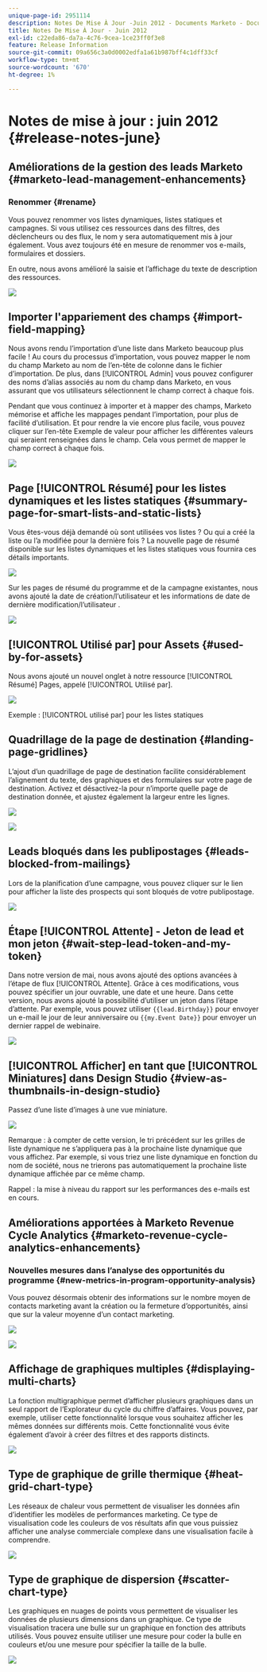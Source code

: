 ```yaml
---
unique-page-id: 2951114
description: Notes De Mise À Jour -Juin 2012 - Documents Marketo - Documentation Du Produit
title: Notes De Mise À Jour - Juin 2012
exl-id: c22eda86-da7a-4c76-9cea-1ce23ff0f3e8
feature: Release Information
source-git-commit: 09a656c3a0d0002edfa1a61b987bff4c1dff33cf
workflow-type: tm+mt
source-wordcount: '670'
ht-degree: 1%

---
```


# Notes de mise à jour : juin 2012 {#release-notes-june}

## Améliorations de la gestion des leads Marketo {#marketo-lead-management-enhancements}

### Renommer {#rename}

Vous pouvez renommer vos listes dynamiques, listes statiques et campagnes. Si vous utilisez ces ressources dans des filtres, des déclencheurs ou des flux, le nom y sera automatiquement mis à jour également. Vous avez toujours été en mesure de renommer vos e-mails, formulaires et dossiers.

En outre, nous avons amélioré la saisie et l’affichage du texte de description des ressources.

![](assets/image2014-9-23-10-3a23-3a10.png)

## Importer l&#39;appariement des champs {#import-field-mapping}

Nous avons rendu l’importation d’une liste dans Marketo beaucoup plus facile ! Au cours du processus d’importation, vous pouvez mapper le nom du champ Marketo au nom de l’en-tête de colonne dans le fichier d’importation. De plus, dans [!UICONTROL Admin] vous pouvez configurer des noms d’alias associés au nom du champ dans Marketo, en vous assurant que vos utilisateurs sélectionnent le champ correct à chaque fois.

Pendant que vous continuez à importer et à mapper des champs, Marketo mémorise et affiche les mappages pendant l’importation, pour plus de facilité d’utilisation. Et pour rendre la vie encore plus facile, vous pouvez cliquer sur l’en-tête Exemple de valeur pour afficher les différentes valeurs qui seraient renseignées dans le champ. Cela vous permet de mapper le champ correct à chaque fois.

![](assets/image2014-9-23-10-3a23-3a27.png)

## Page [!UICONTROL Résumé] pour les listes dynamiques et les listes statiques {#summary-page-for-smart-lists-and-static-lists}

Vous êtes-vous déjà demandé où sont utilisées vos listes ? Ou qui a créé la liste ou l’a modifiée pour la dernière fois ? La nouvelle page de résumé disponible sur les listes dynamiques et les listes statiques vous fournira ces détails importants.

![](assets/image2014-9-23-10-3a23-3a40.png)

Sur les pages de résumé du programme et de la campagne existantes, nous avons ajouté la date de création/l’utilisateur et les informations de date de dernière modification/l’utilisateur .

![](assets/image2014-9-23-10-3a23-3a54.png)

## [!UICONTROL Utilisé par] pour Assets {#used-by-for-assets}

Nous avons ajouté un nouvel onglet à notre ressource [!UICONTROL Résumé] Pages, appelé [!UICONTROL Utilisé par].

![](assets/image2014-9-23-10-3a24-3a5.png)

Exemple : [!UICONTROL utilisé par] pour les listes statiques

## Quadrillage de la page de destination {#landing-page-gridlines}

L’ajout d’un quadrillage de page de destination facilite considérablement l’alignement du texte, des graphiques et des formulaires sur votre page de destination. Activez et désactivez-la pour n’importe quelle page de destination donnée, et ajustez également la largeur entre les lignes.

![](assets/image2014-9-23-10-3a24-3a19.png)

![](assets/image2014-9-23-10-3a24-3a33.png)

## Leads bloqués dans les publipostages {#leads-blocked-from-mailings}

Lors de la planification d’une campagne, vous pouvez cliquer sur le lien pour afficher la liste des prospects qui sont bloqués de votre publipostage.

![](assets/image2014-9-23-10-3a24-3a51.png)

## Étape [!UICONTROL Attente] - Jeton de lead et mon jeton {#wait-step-lead-token-and-my-token}

Dans notre version de mai, nous avons ajouté des options avancées à l’étape de flux [!UICONTROL Attente]. Grâce à ces modifications, vous pouvez spécifier un jour ouvrable, une date et une heure. Dans cette version, nous avons ajouté la possibilité d’utiliser un jeton dans l’étape d’attente. Par exemple, vous pouvez utiliser `{{lead.Birthday}}` pour envoyer un e-mail le jour de leur anniversaire ou `{{my.Event Date}}` pour envoyer un dernier rappel de webinaire.

![](assets/image2014-9-23-10-3a25-3a57.png)

## [!UICONTROL Afficher] en tant que [!UICONTROL Miniatures] dans Design Studio {#view-as-thumbnails-in-design-studio}

Passez d’une liste d’images à une vue miniature.

![](assets/image2014-9-23-10-3a26-3a13.png)

Remarque : à compter de cette version, le tri précédent sur les grilles de liste dynamique ne s’appliquera pas à la prochaine liste dynamique que vous affichez. Par exemple, si vous triez une liste dynamique en fonction du nom de société, nous ne trierons pas automatiquement la prochaine liste dynamique affichée par ce même champ.

Rappel : la mise à niveau du rapport sur les performances des e-mails est en cours.

## Améliorations apportées à Marketo Revenue Cycle Analytics {#marketo-revenue-cycle-analytics-enhancements}

### Nouvelles mesures dans l’analyse des opportunités du programme  {#new-metrics-in-program-opportunity-analysis}

Vous pouvez désormais obtenir des informations sur le nombre moyen de contacts marketing avant la création ou la fermeture d’opportunités, ainsi que sur la valeur moyenne d’un contact marketing.

![](assets/image2014-9-23-10-3a26-3a30.png)

![](assets/image2014-9-23-10-3a26-3a41.png)

## Affichage de graphiques multiples {#displaying-multi-charts}

La fonction multigraphique permet d’afficher plusieurs graphiques dans un seul rapport de l’Explorateur du cycle du chiffre d’affaires. Vous pouvez, par exemple, utiliser cette fonctionnalité lorsque vous souhaitez afficher les mêmes données sur différents mois. Cette fonctionnalité vous évite également d’avoir à créer des filtres et des rapports distincts.

![](assets/image2014-9-23-10-3a27-3a41.png)

## Type de graphique de grille thermique  {#heat-grid-chart-type}

Les réseaux de chaleur vous permettent de visualiser les données afin d’identifier les modèles de performances marketing. Ce type de visualisation code les couleurs de vos résultats afin que vous puissiez afficher une analyse commerciale complexe dans une visualisation facile à comprendre.

![](assets/image2014-9-23-10-3a28-3a21.png)

## Type de graphique de dispersion  {#scatter-chart-type}

Les graphiques en nuages de points vous permettent de visualiser les données de plusieurs dimensions dans un graphique. Ce type de visualisation tracera une bulle sur un graphique en fonction des attributs utilisés. Vous pouvez ensuite utiliser une mesure pour coder la bulle en couleurs et/ou une mesure pour spécifier la taille de la bulle.

![](assets/image2014-9-23-10-3a29-3a7.png)

